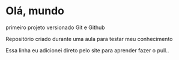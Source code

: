 # Olá, mundo
 primeiro projeto versionado Git e Github

Repositório criado durante uma aula para testar meu conhecimento

Essa linha eu adicionei direto pelo site para aprender fazer o pull..
